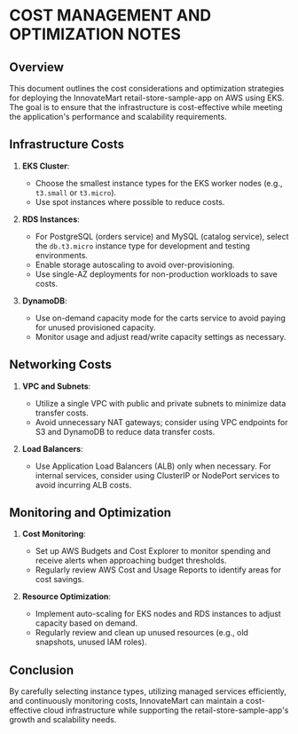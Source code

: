 # COST MANAGEMENT AND OPTIMIZATION NOTES

## Overview
This document outlines the cost considerations and optimization strategies for deploying the InnovateMart retail-store-sample-app on AWS using EKS. The goal is to ensure that the infrastructure is cost-effective while meeting the application's performance and scalability requirements.

## Infrastructure Costs
1. **EKS Cluster**:
   - Choose the smallest instance types for the EKS worker nodes (e.g., `t3.small` or `t3.micro`).
   - Use spot instances where possible to reduce costs.

2. **RDS Instances**:
   - For PostgreSQL (orders service) and MySQL (catalog service), select the `db.t3.micro` instance type for development and testing environments.
   - Enable storage autoscaling to avoid over-provisioning.
   - Use single-AZ deployments for non-production workloads to save costs.

3. **DynamoDB**:
   - Use on-demand capacity mode for the carts service to avoid paying for unused provisioned capacity.
   - Monitor usage and adjust read/write capacity settings as necessary.

## Networking Costs
1. **VPC and Subnets**:
   - Utilize a single VPC with public and private subnets to minimize data transfer costs.
   - Avoid unnecessary NAT gateways; consider using VPC endpoints for S3 and DynamoDB to reduce data transfer costs.

2. **Load Balancers**:
   - Use Application Load Balancers (ALB) only when necessary. For internal services, consider using ClusterIP or NodePort services to avoid incurring ALB costs.

## Monitoring and Optimization
1. **Cost Monitoring**:
   - Set up AWS Budgets and Cost Explorer to monitor spending and receive alerts when approaching budget thresholds.
   - Regularly review AWS Cost and Usage Reports to identify areas for cost savings.

2. **Resource Optimization**:
   - Implement auto-scaling for EKS nodes and RDS instances to adjust capacity based on demand.
   - Regularly review and clean up unused resources (e.g., old snapshots, unused IAM roles).

## Conclusion
By carefully selecting instance types, utilizing managed services efficiently, and continuously monitoring costs, InnovateMart can maintain a cost-effective cloud infrastructure while supporting the retail-store-sample-app's growth and scalability needs.